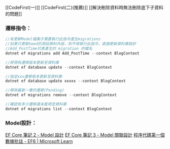 [[CodeFirst(一)]]
[[CodeFirst(二)(推薦)]]
[[解決刪除資料時無法刪除底下子資料的問題]]

### 遷移指令：
```C#
//有更新Model檔案才需要執行此指令產生migrations
//如果只更新Seed的測試資料內容，則不用執行此指令，直接更新資料庫就好
//Add_PostTime代表產生的 migration 的檔名
dotnet ef migrations add Add_PostTime --context BlogContext

//將現有遷移版本更新至資料庫
dotnet ef database update --context BlogContext

//指定xxx遷移版本更新至資料庫
dotnet ef database update xxxxx --context BlogContext

//移除最新一筆的遷移(Pending)
dotnet ef migrations remove --context BlogContext

//確認有多少遷移還未套用至資料庫
dotnet ef migrations list --context BlogContext
```

### Model設計：
[EF Core 筆記 2 - Model 設計](https://blog.darkthread.net/blog/ef-core-notes-2/)
[EF Core 筆記 3 - Model 關聯設計](https://blog.darkthread.net/blog/ef-core-notes-3/)
[程序代碼第一個數據批註 - EF6 | Microsoft Learn](https://learn.microsoft.com/zh-tw/ef/ef6/modeling/code-first/data-annotations)

